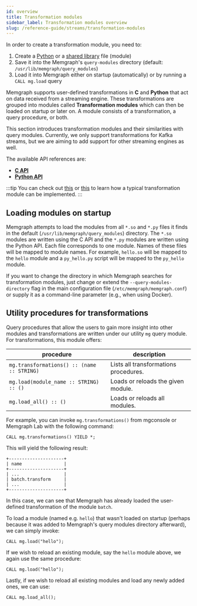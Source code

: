 ```yaml
---
id: overview
title: Transformation modules
sidebar_label: Transformation modules overview
slug: /reference-guide/streams/transformation-modules
---
```


In order to create a transformation module, you need to:
1. Create a [Python](./api/python-api.md) or a [shared library](./api/c-api.md) file (module)
2. Save it into the Memgraph's `query-modules` directory (default: `/usr/lib/memgraph/query_modules`)
3. Load it into Memgraph either on startup (automatically) or by running a `CALL mg.load` query

Memgraph supports user-defined transformations in **C** and **Python**
that act on data received from a streaming engine. These transformations
are grouped into modules called **Transformation modules** which can then
be loaded on startup or later on. A module consists of a transformation, a
query procedure, or both.

This section introduces transformation modules and their similarities
with query modules. Currently, we only support transformations for
Kafka streams, but we are aiming to add support for other
streaming engines as well.

The available API references are:
* **[C API](./api/c-api.md)**
* **[Python API](./api/python-api.md)**

:::tip
You can check out
[this](/database-functionalities/streams/kafka/implement-transformation-module.md)
or
[this](/database-functionalities/streams/pulsar/implement-transformation-module.md)
to learn how a typical transformation module can be implemented.
:::

## Loading modules on startup

Memgraph attempts to load the modules from all `*.so` and `*.py`
files it finds in the default (`/usr/lib/memgraph/query_modules`) directory.
The `*.so` modules are written using the C API and the `*.py` modules are
written using the Python API. Each file corresponds to one module. Names
of these files will be mapped to module names.  For example, `hello.so`
will be mapped to the `hello` module and a `py_hello.py` script
will be mapped to the `py_hello` module.

If you want to change the directory in which Memgraph searches for
transformation modules, just change or extend the `--query-modules-directory`
flag in the main configuration file (`/etc/memgraph/memgraph.conf`) or supply
it as a command-line parameter (e.g., when using Docker).

## Utility procedures for transformations

Query procedures that allow the users to gain more insight into other modules and
transformations are written under our utility `mg` query module.
For transformations, this module offers:

|procedure|description|
|---------|-----------|
|`mg.transformations() :: (name :: STRING)`|Lists all transformations procedures.|
|`mg.load(module_name :: STRING) :: ()`|Loads or reloads the given module.|
|`mg.load_all() :: ()`|Loads or reloads all modules.|

For example, you can invoke `mg.transformations()` from mgconsole or Memgraph Lab with the following command:

```cypher
CALL mg.transformations() YIELD *;
```

This will yield the following result:

```plaintext
+---------------------+
| name                |
+---------------------+
| ...                 |
| batch.transform     |
| ...                 |
+---------------------+
```

In this case, we can see that Memgraph has already loaded the user-defined transformation
of the module `batch`.

To load a module (named e.g. `hello`) that wasn't loaded on startup (perhaps
because it was added to Memgraph's query modules directory afterward), we
can simply invoke:

```cypher
CALL mg.load("hello");
```

If we wish to reload an existing module, say the `hello` module above, we
again use the same procedure:

```cypher
CALL mg.load("hello");
```

Lastly, if we wish to reload all existing modules and load any newly added ones,
we can use:

```cypher
CALL mg.load_all();
```

